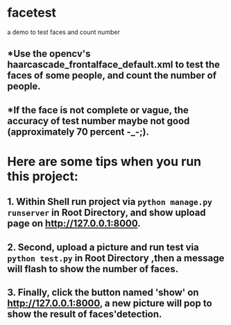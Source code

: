 # facetest
a demo to test faces and count number
## *Use the opencv's haarcascade_frontalface_default.xml to test the faces of some people, and count the number of people.
## *If the face is not complete or vague, the accuracy of test number maybe not good (approximately 70 percent -_-;).
# Here are some tips when you run this project:
## 1. Within Shell run project via `python manage.py runserver` in Root Directory, and show upload page on http://127.0.0.1:8000.
## 2. Second, upload a picture and run test via `python test.py` in Root Directory ,then a message will flash to show the number of faces.
## 3. Finally, click the button named 'show' on http://127.0.0.1:8000, a new picture will pop to show the result of faces'detection.
